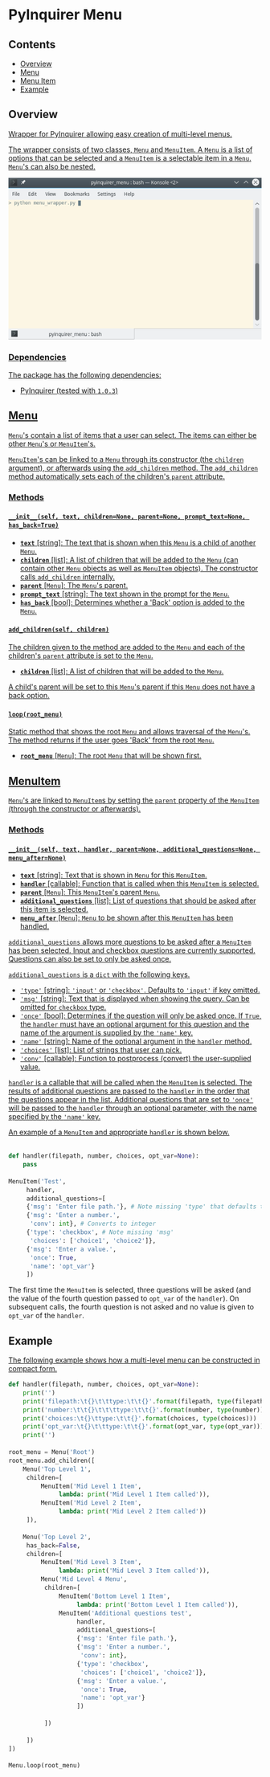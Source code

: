 # PyInquirer Menu

## Contents
* [Overview](#overview)
* [Menu](#menu)
* [Menu Item](#menuitem)
* [Example](#example)

## Overview<a href="#overview">
Wrapper for PyInquirer allowing easy creation of multi-level menus.

The wrapper consists of two classes, `Menu` and `MenuItem`. A `Menu` is a list of options that can be selected and a `MenuItem` is a selectable item in a `Menu`. `Menu`'s can also be nested.

![PyInquirer Menu Demo](demo.gif)

### Dependencies
The package has the following dependencies:

* PyInquirer (tested with `1.0.3`)

## Menu<a href="#menu">
`Menu`'s contain a list of items that a user can select. The items can either be other `Menu`'s or `MenuItem`'s.

`MenuItem`'s can be linked to a `Menu` through its constructor (the `children` argument), or afterwards using the `add_children` method. The `add_children` method automatically sets each of the children's `parent` attribute.

### Methods

#### `__init__(self, text, children=None, parent=None, prompt_text=None, has_back=True)`

* **`text`** [string]: The text that is shown when this `Menu` is a child of another `Menu`.
* **`children`** [list]: A list of children that will be added to the `Menu` (can contain other `Menu` objects as well as `MenuItem` objects). The constructor calls `add_children` internally.
* **`parent`** [`Menu`]: The `Menu`'s parent.
* **`prompt_text`** [string]: The text shown in the prompt for the `Menu`.
* **`has_back`** [bool]: Determines whether a 'Back' option is added to the `Menu`.

#### `add_children(self, children)`

The children given to the method are added to the `Menu` and each of the children's `parent` attribute is set to the `Menu`.

* **`children`** [list]: A list of children that will be added to the `Menu`.

A child's parent will be set to this `Menu`'s parent if this `Menu` does not have a back option.

#### `loop(root_menu)`

Static method that shows the root `Menu` and allows traversal of the `Menu`'s. The method returns if the user goes 'Back' from the root `Menu`.

* **`root_menu`** [`Menu`]: The root `Menu` that will be shown first.

## MenuItem<a href="#menuitem">
`Menu`'s are linked to `MenuItem`s by setting the `parent` property of the `MenuItem` (through the constructor or afterwards).

### Methods

#### `__init__(self, text, handler, parent=None, additional_questions=None, menu_after=None)`

* **`text`** [string]: Text that is shown in `Menu` for this `MenuItem`.
* **`handler`** [callable]: Function that is called when this `MenuItem` is selected.
* **`parent`** [`Menu`]: This `MenuItem`'s parent `Menu`.
* **`additional_questions`** [list]: List of questions that should be asked after this item is selected.
* **`menu_after`** [`Menu`]: `Menu` to be shown after this `MenuItem` has been handled.

`additional_questions` allows more questions to be asked after a `MenuItem` has been selected. Input and checkbox questions are currently supported. Questions can also be set to only be asked once.

`additional_questions` is a `dict` with the following keys.

* `'type'` [string]: `'input'` or `'checkbox'`. Defaults to `'input'` if key omitted.
* `'msg'` [string]: Text that is displayed when showing the query. Can be omitted for `checkbox` type.
* `'once'` [bool]: Determines if the question will only be asked once. If `True`, the `handler` must have an optional argument for this question and the name of the argument is supplied by the `'name'` key.
* `'name'` [string]: Name of the optional argument in the `handler` method.
* `'choices'` [list]: List of strings that user can pick.
* `'conv'` [callable]: Function to postprocess (convert) the user-supplied value.

`handler` is a callable that will be called when the `MenuItem` is selected. The results of additional questions are passed to the `handler` in the order that the questions appear in the list. Additional questions that are set to `'once'` will be passed to the `handler` through an optional parameter, with the name specified by the `'name'` key.

An example of a `MenuItem` and appropriate `handler` is shown below.

```python

def handler(filepath, number, choices, opt_var=None):
	pass

MenuItem('Test',
     handler,
     additional_questions=[
	 {'msg': 'Enter file path.'}, # Note missing 'type' that defaults to 'input'
	 {'msg': 'Enter a number.',
	  'conv': int}, # Converts to integer
	 {'type': 'checkbox', # Note missing 'msg'
	  'choices': ['choice1', 'choice2']},
	 {'msg': 'Enter a value.',
	  'once': True,
	  'name': 'opt_var'}
     ])
```

The first time the `MenuItem` is selected, three questions will be asked (and the value of the fourth question passed to `opt_var` of the `handler`). On subsequent calls, the fourth question is not asked and no value is given to `opt_var` of the `handler`.

## Example<a href="#example">

The following example shows how a multi-level menu can be constructed in compact form.

```python
def handler(filepath, number, choices, opt_var=None):
	print('')
	print('filepath:\t{}\t\ttype:\t\t{}'.format(filepath, type(filepath)))
	print('number:\t\t{}\t\t\ttype:\t\t{}'.format(number, type(number)))
	print('choices:\t{}\ttype:\t\t{}'.format(choices, type(choices)))
	print('opt_var:\t{}\t\ttype:\t\t{}'.format(opt_var, type(opt_var)))
	print('')

root_menu = Menu('Root')
root_menu.add_children([
	Menu('Top Level 1',
	 children=[
	     MenuItem('Mid Level 1 Item',
		      lambda: print('Mid Level 1 Item called')),
	     MenuItem('Mid Level 2 Item',
		      lambda: print('Mid Level 2 Item called'))
	 ]),

	Menu('Top Level 2',
	 has_back=False,
	 children=[
	     MenuItem('Mid Level 3 Item',
		      lambda: print('Mid Level 3 Item called')),
	     Menu('Mid Level 4 Menu',
		  children=[
		      MenuItem('Bottom Level 1 Item',
			       lambda: print('Bottom Level 1 Item called')),
		      MenuItem('Additional questions test',
			       handler,
			       additional_questions=[
				   {'msg': 'Enter file path.'},
				   {'msg': 'Enter a number.',
				    'conv': int},
				   {'type': 'checkbox',
				    'choices': ['choice1', 'choice2']},
				   {'msg': 'Enter a value.',
				    'once': True,
				    'name': 'opt_var'}
			       ])

		  ])

	 ])
])

Menu.loop(root_menu)
```

